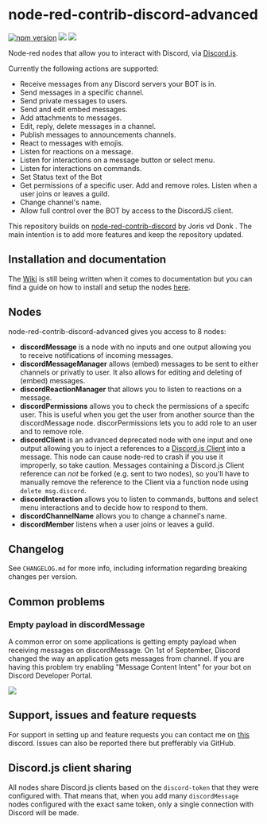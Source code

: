 # node-red-contrib-discord-advanced

[![npm version](https://badge.fury.io/js/node-red-contrib-discord-advanced.svg)](https://badge.fury.io/js/node-red-contrib-discord-advanced) ![](https://img.shields.io/static/v1?label=discord.js&message=14.11.0&color=brightgreen)
 ![](https://img.shields.io/static/v1?label=node&message=%3E=16.9.0&color=brightgreen) 

Node-red nodes that allow you to interact with Discord, via [Discord.js](https://discord.js.org).

Currently the following actions are supported:
* Receive messages from any Discord servers your BOT is in.
* Send messages in a specific channel.
* Send private messages to users.
* Send and edit embed messages.
* Add attachments to messages.
* Edit, reply, delete messages in a channel.
* Publish messages to announcements channels.
* React to messages with emojis.
* Listen for reactions on a message.
* Listen for interactions on a message button or select menu.
* Listen for interactions on commands.
* Set Status text of the Bot
* Get permissions of a specific user. Add and remove roles. Listen when a user joins or leaves a guild.
* Change channel's name.
* Allow full control over the BOT by access to the DiscordJS client.

This repository builds on [node-red-contrib-discord](https://github.com/jorisvddonk/node-red-contrib-discord) by Joris vd Donk . The main intention is to add more features and keep the repository updated.

## Installation and documentation

The [Wiki](https://github.com/Markoudstaal/node-red-contrib-discord-advanced/wiki) is still being written when it comes to documentation but you can find a guide on how to install and setup the nodes [here](https://github.com/Markoudstaal/node-red-contrib-discord-advanced/wiki/Installation-and-setup).

## Nodes

node-red-contrib-discord-advanced gives you access to 8 nodes:

* **discordMessage** is a node with no inputs and one output allowing you to receive notifications of incoming messages.
* **discordMessageManager** allows (embed) messages to be sent to either channels or privatly to user. It also allows for editing and deleting of (embed) messages.
* **discordReactionManager** that allows you to listen to reactions on a message.
* **discordPermissions** allows you to check the permissions of a specifc user. This is useful when you get the user from another source than the discordMessage node. discorPermissions lets you to add role to an user and to remove role.
* **discordClient** is an advanced deprecated node with one input and one output allowing you to inject a references to a [Discord.js Client](https://discord.js.org/#/docs/main/stable/class/Client) into a message. This node can cause node-red to crash if you use it improperly, so take caution. Messages containing a Discord.js Client reference can *not* be forked (e.g. sent to two nodes), so you'll have to manually remove the reference to the Client via a function node using `delete msg.discord`.
* **discordInteraction** allows you to listen to commands, buttons and select menu interactions and to decide how to respond to them.
* **discordChannelName** allows you to change a channel's name.
* **discordMember** listens when a user joins or leaves a guild.

## Changelog

See `CHANGELOG.md` for more info, including information regarding breaking changes per version.

## Common problems

### Empty payload in discordMessage

A common error on some applications is getting empty payload when receiving messages on discordMessage. On 1st of September, Discord changed the way an application gets messages from channel. If you are having this problem try enabling "Message Content Intent" for your bot on Discord Developer Portal.

![](https://raw.githubusercontent.com/Markoudstaal/node-red-contrib-discord-advanced/main/assets/message_content_intent.png)

## Support, issues and feature requests

For support in setting up and feature requests you can contact me on [this](https://discord.gg/HPva4sjezt) discord.
Issues can also be reported there but prefferably via GitHub.

## Discord.js client sharing

All nodes share Discord.js clients based on the `discord-token` that they were configured with. That means that, when you add many `discordMessage` nodes configured with the exact same token, only a single connection with Discord will be made.

